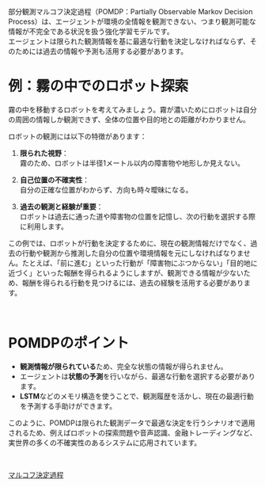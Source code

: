 部分観測マルコフ決定過程（POMDP：Partially Observable Markov Decision Process）は、エージェントが環境の全情報を観測できない、つまり観測可能な情報が不完全である状況を扱う強化学習モデルです。  
エージェントは限られた観測情報を基に最適な行動を決定しなければならず、そのためには過去の情報や予測も活用する必要があります。

# 例：霧の中でのロボット探索
霧の中を移動するロボットを考えてみましょう。霧が濃いためにロボットは自分の周囲の情報しか観測できず、全体の位置や目的地との距離がわかりません。  

ロボットの観測には以下の特徴があります：

1. **限られた視野**：  
霧のため、ロボットは半径1メートル以内の障害物や地形しか見えない。

2. **自己位置の不確実性**：  
自分の正確な位置がわからず、方向も時々曖昧になる。

3. **過去の観測と経験が重要**：  
ロボットは過去に通った道や障害物の位置を記憶し、次の行動を選択する際に利用します。


この例では、ロボットが行動を決定するために、現在の観測情報だけでなく、過去の行動や観測から推測した自分の位置や環境情報を元にしなければなりません。たとえば、「前に進む」といった行動が「障害物にぶつからない」「目的地に近づく」といった報酬を得られるようにしますが、観測できる情報が少ないため、報酬を得られる行動を見つけるには、過去の経験を活用する必要があります。

<br>

# POMDPのポイント
- **観測情報が限られている**ため、完全な状態の情報が得られません。
- エージェントは**状態の予測**を行いながら、最適な行動を選択する必要があります。
- **LSTM**などのメモリ構造を使うことで、観測履歴を活かし、現在の最適行動を予測する手助けができます。

このように、POMDPは限られた観測データで最適な決定を行うシナリオで適用されるため、例えばロボットの探索問題や音声認識、金融トレーディングなど、実世界の多くの不確実性のあるシステムに応用されています。

<br>

[マルコフ決定過程](マルコフ決定過程.md)